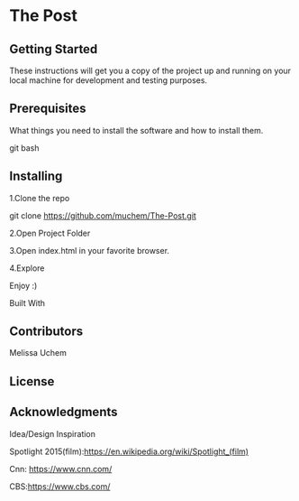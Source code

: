 # The Post

## Getting Started
These instructions will get you a copy of the project up and running on your local machine for development and testing purposes.

## Prerequisites
What things you need to install the software and how to install them.

git bash

## Installing
 1.Clone the repo
 
 git clone https://github.com/muchem/The-Post.git
 
 2.Open Project Folder
 
 3.Open index.html in your favorite browser.
 
 4.Explore

Enjoy :)

Built With


## Contributors
Melissa Uchem

## License


## Acknowledgments
Idea/Design Inspiration


Spotlight 2015(film):https://en.wikipedia.org/wiki/Spotlight_(film)


Cnn: https://www.cnn.com/


CBS:https://www.cbs.com/
